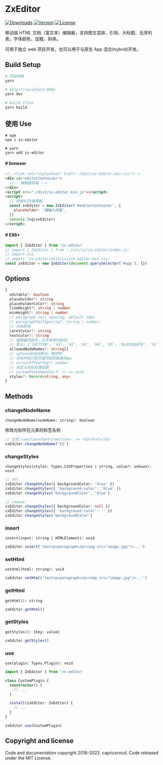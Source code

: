# ZxEditor

<p>
  <a href="https://npmcharts.com/compare/zx-editor?minimal=true"><img src="https://img.shields.io/npm/dm/zx-editor.svg?sanitize=true" alt="Downloads"></a>
  <a href="https://www.npmjs.com/package/zx-editor"><img src="https://img.shields.io/npm/v/zx-editor.svg?sanitize=true" alt="Version"></a>
  <a href="https://www.npmjs.com/package/zx-editor"><img src="https://img.shields.io/npm/l/zx-editor.svg?sanitize=true" alt="License"></a>
</p>

移动端 HTML 文档（富文本）编辑器，支持图文混排、引用、大标题、无序列表，字体颜色、加粗、斜体。

可用于独立 web 项目开发，也可以用于与原生 App 混合(hybrid)开发。

## Build Setup

```bash
# 安装依赖
yarn

# http://localhost:9001
yarn dev

# build files
yarn build
```

## 使用 Use

```
# npm
npm i zx-editor

# yarn
yarn add zx-editor
```

#### # browser

```html
<!--<link rel="stylesheet" href="./dist/zx-editor.min.css">-->
<div id="editorContainer">
  <!-- 编辑器容器 -->
</div>
<script src="./dist/zx-editor.min.js"></script>
<script>
  // 初始化ZX编辑器
  const zxEditor = new ZxEditor('#editorContainer', {
    placeholder: '请输入内容',
  })
  console.log(zxEditor)
</script>
```

#### # ES6+

```javascript
import { ZxEditor } from 'zx-editor'
// import { ZxEditor } from './src/js/zx-editor/index.js'
// import css
// import 'zx-editor/dist/css/zx-editor.min.css'
const zxEditor = new ZxEditor(document.querySelector('#app'), {})
```

## Options

```typescript
{
  editable?: boolean
  placeholder?: string
  placeholderColor?: string
  lineHeight?: string | number
  minHeight?: string | number
  // paragraph tail spacing, default 10px
  // paragraphTailSpacing?: string | number;
  // 光标颜色
  caretColor?: string
  textColor?: string
  // 编辑器内容中，允许使用的标签。
  // 默认: ['SECTION', 'H1', 'H2', 'H3', 'H4', 'H5', 'BLOCKQUOTE', 'UL', 'OL']
  allowedNodeNames?: string[]
  // iphone会自动移动，难控制
  // 光标所在行距页面顶部的距离30px
  // cursorOffsetTop?: number
  // 自定义粘贴处理函数
  // customPasteHandler?: () => void
  styles?: Record<string, any>
}
```

## Methods

### changeNodeName

`changeNodeName(nodeName: string): boolean`

修改光标所在元素的标签名称

```typescript
// 比如`<section>Text</section>` => <h2>Text</h2>`
zxEditor.changeNodeName('h2')
```

### changeStyles

`changeStyles(styles: Types.CSSProperties | string, value?: unkown): void`

```typescript
// set
zxEditor.changeStyles({ backgroundColor: 'blue' })
zxEditor.changeStyles({ 'background-color': 'blue' })
zxEditor.changeStyles('backgroundColor', 'blue')

// remove
zxEditor.changeStyles({ backgroundColor: null })
zxEditor.changeStyles({ 'background-color': '' })
zxEditor.changeStyles('backgroundColor')
```

### insert

`insert(input: string | HTMLElement): void`

```typescript
zxEditor.insert('text<p>paragraph</p><img src="image.jpg"/>...')
```

### setHtml

`setHtml(html: string): void`

```typescript
zxEditor.setHtml('text<p>paragraph</p><img src="image.jpg"/>...')
```

### getHtml

`getHtml(): string`

```typescript
zxEditor.getHtml()
```

### getStyles

`getStyles(): {key: value}`

```typescript
zxEditor.getStyles()
```

### use

`use(plugin: Types.Plugin): void`

```typescript
import { ZxEditor } from 'zx-editor'

class CustomPlugin {
  constructor() {
    // ...
  }

  install(zxEditor: ZxEditor) {
    // ...
  }
}

zxEditor.use(CustomPlugin)
```

## Copyright and license

Code and documentation copyright 2018-2022. capricorncd. Code released under the MIT License.
